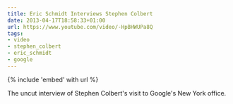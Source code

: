 ```yaml
---
title: Eric Schmidt Interviews Stephen Colbert
date: 2013-04-17T18:58:33+01:00
url: https://www.youtube.com/video/-HpBHWUPa8Q
tags:
- video
- stephen_colbert
- eric_schmidt
- google
---
```

{% include 'embed' with url %}

The uncut interview of Stephen Colbert's visit to Google's New York office.
